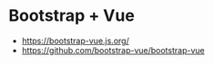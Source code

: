 # Bootstrap + Vue

- https://bootstrap-vue.js.org/
- https://github.com/bootstrap-vue/bootstrap-vue
